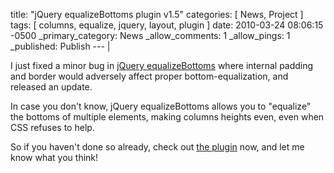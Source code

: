 title: "jQuery equalizeBottoms plugin v1.5"
categories: [ News, Project ]
tags: [ columns, equalize, jquery, layout, plugin ]
date: 2010-03-24 08:06:15 -0500
_primary_category: News
_allow_comments: 1
_allow_pings: 1
_published: Publish
--- |

I just fixed a minor bug in [jQuery equalizeBottoms][plugin] where internal padding and border would adversely affect proper bottom-equalization, and released an update.

In case you don't know, jQuery equalizeBottoms allows you to "equalize" the bottoms of multiple elements, making columns heights even, even when CSS refuses to help.

So if you haven't done so already, check out [the plugin][plugin] now, and let me know what you think!

  [plugin]: http://benalman.com/projects/jquery-equalizebottoms-plugin/
